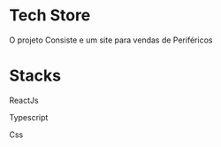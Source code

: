 <h1>Tech Store</h1>
<p>O projeto Consiste e um site para vendas de Periféricos</p>
<h1>Stacks</h1>
<p>ReactJs</p>
<p>Typescript</p>
<p>Css</p>

